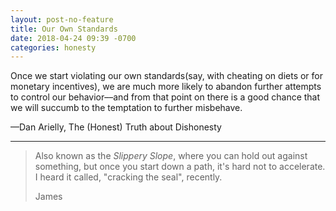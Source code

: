 ```yaml
---
layout: post-no-feature
title: Our Own Standards
date: 2018-04-24 09:39 -0700
categories: honesty
---
```

Once we start violating our own standards(say, with cheating on diets or for monetary incentives), we are much more likely to abandon further attempts to control our behavior––and from that point on there is a good chance that we will succumb to the temptation to further misbehave.

––Dan Arielly, The (Honest) Truth about Dishonesty

***

>Also known as the _Slippery Slope_, where you can hold out against something, but once you start down a path, it's hard not to accelerate. I heard it called, "cracking the seal", recently.
>
>James